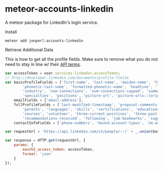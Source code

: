 meteor-accounts-linkedin
============================

A meteor package for LinkedIn's login service.

Install

`meteor add jonperl:accounts-linkedin`

Retrieve Additional Data

This is how to get all the profile fields. Make sure to remove what you do not need to stay in line w/ their [API terms](https://developer.linkedin.com/documents/linkedin-apis-terms-use).

````javascript
var accessToken = user.services.linkedin.accessToken;
// http://developer.linkedin.com/documents/profile-fields
var basicProfileFields = ['first-name', 'last-name', 'maiden-name', 'formatted-name', 'phonetic-first-name',
        'phonetic-last-name', 'formatted-phonetic-name', 'headline', 'location',
        'industry', 'num-connections', 'num-connections-capped', 'summary',
        'specialties', 'positions', 'picture-url', 'picture-urls::(original)', 'site-standard-profile-request'],
    emailFields = ['email-address'],
    fullProfileFields = ['last-modified-timestamp', 'proposal-comments', 'associations', 'interests', 'publications',
        'patents', 'languages', 'skills', 'certifications', 'educations',
        'courses', 'volunteer', 'three-current-positions', 'three-past-positions', 'num-recommenders',
        'recommendations-received', 'following', 'job-bookmarks', 'suggestions', 'date-of-birth'],
    contactInfoFields = ['phone-numbers', 'bound-account-types', 'im-accounts', 'main-address', 'twitter-accounts', 'primary-twitter-account'];

var requestUrl = 'https://api.linkedin.com/v1/people/~:(' + _.union(basicProfileFields, emailFields, fullProfileFields, contactInfoFields).join(',') + ')';

var response = HTTP.get(requestUrl, {
    params: {
        oauth2_access_token: accessToken,
        format: 'json'
    }
});
````
